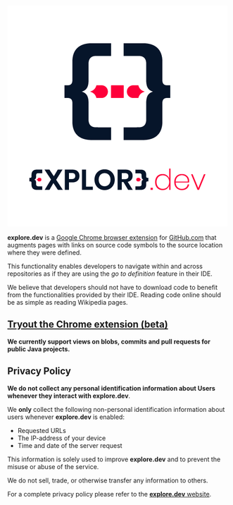 <img src="./data/img/logo.png"/>

**explore.dev** is a
[Google Chrome browser extension](https://chrome.google.com/webstore/detail/lddhjenmnakmjaadmdjabfpdccbmlpph) 
for [GitHub.com](https://github.com) that augments pages with links on source code symbols to the source location where they were defined.
 
This functionality enables developers to navigate within and across repositories as if they are using the *go to definition* feature in their IDE.

We believe that developers should not have to download code to benefit from the functionalities provided by their IDE. Reading code online should be as simple as reading Wikipedia pages.


## [Tryout the Chrome extension (beta)](https://chrome.google.com/webstore/detail/lddhjenmnakmjaadmdjabfpdccbmlpph)

**We currently support views on blobs, commits and pull requests for public Java projects.**

## Privacy Policy

**We do not collect any personal identification information about Users whenever they interact with explore.dev**.

We **only** collect the following non-personal identification information about users whenever **explore.dev** is enabled:

- Requested URLs
- The IP-address of your device
- Time and date of the server request

This information is solely used to improve **explore.dev** and to prevent the misuse or abuse of the service.

We do not sell, trade, or otherwise transfer any information to others.

For a complete privacy policy please refer to the [**explore.dev** website](https://explore.dev/privacy).
